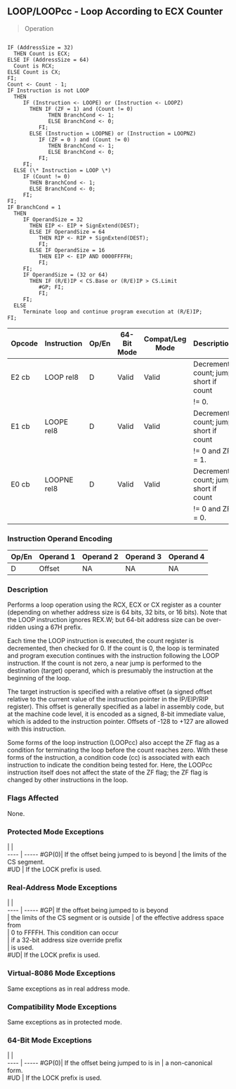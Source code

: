 ## LOOP/LOOPcc - Loop According to ECX Counter

> Operation
``` slim

IF (AddressSize = 32)
  THEN Count is ECX;
ELSE IF (AddressSize = 64)
  Count is RCX;
ELSE Count is CX;
FI;
Count <- Count - 1;
IF Instruction is not LOOP
  THEN
     IF (Instruction <- LOOPE) or (Instruction <- LOOPZ)
       THEN IF (ZF = 1) and (Count != 0)
             THEN BranchCond <- 1;
             ELSE BranchCond <- 0;
          FI;
       ELSE (Instruction = LOOPNE) or (Instruction = LOOPNZ)
          IF (ZF = 0 ) and (Count != 0)
             THEN BranchCond <- 1;
             ELSE BranchCond <- 0;
          FI;
     FI;
  ELSE (\* Instruction = LOOP \*)
     IF (Count != 0)
       THEN BranchCond <- 1;
       ELSE BranchCond <- 0;
     FI;
FI;
IF BranchCond = 1
  THEN
     IF OperandSize = 32
       THEN EIP <- EIP + SignExtend(DEST);
       ELSE IF OperandSize = 64
          THEN RIP <- RIP + SignExtend(DEST);
          FI;
       ELSE IF OperandSize = 16
          THEN EIP <- EIP AND 0000FFFFH;
          FI;
     FI;
     IF OperandSize = (32 or 64)
       THEN IF (R/E)IP < CS.Base or (R/E)IP > CS.Limit
          #GP; FI;
          FI;
     FI;
  ELSE
     Terminate loop and continue program execution at (R/E)IP;
FI;

```

 Opcode| Instruction| Op/En| 64-Bit Mode| Compat/Leg Mode| Description                         
 ---  | --- | --- | --- | --- | ---
 E2 cb | LOOP rel8  | D    | Valid      | Valid          | Decrement count; jump short if count
       |            |      |            |                | != 0.                                
 E1 cb | LOOPE rel8 | D    | Valid      | Valid          | Decrement count; jump short if count
       |            |      |            |                | != 0 and ZF = 1.                     
 E0 cb | LOOPNE rel8| D    | Valid      | Valid          | Decrement count; jump short if count
       |            |      |            |                | != 0 and ZF = 0.                     

### Instruction Operand Encoding
 Op/En| Operand 1| Operand 2| Operand 3| Operand 4
 ---  | --- | --- | --- | ---
 D    | Offset   | NA       | NA       | NA       

### Description
Performs a loop operation using the RCX, ECX or CX register as a counter (depending
on whether address size is 64 bits, 32 bits, or 16 bits). Note that the LOOP
instruction ignores REX.W; but 64-bit address size can be over-ridden using
a 67H prefix.

Each time the LOOP instruction is executed, the count register is decremented,
then checked for 0. If the count is 0, the loop is terminated and program execution
continues with the instruction following the LOOP instruction. If the count
is not zero, a near jump is performed to the destination (target) operand, which
is presumably the instruction at the beginning of the loop.

The target instruction is specified with a relative offset (a signed offset
relative to the current value of the instruction pointer in the IP/EIP/RIP register).
This offset is generally specified as a label in assembly code, but at the machine
code level, it is encoded as a signed, 8-bit immediate value, which is added
to the instruction pointer. Offsets of -128 to +127 are allowed with this instruction.

Some forms of the loop instruction (LOOPcc) also accept the ZF flag as a condition
for terminating the loop before the count reaches zero. With these forms of
the instruction, a condition code (cc) is associated with each instruction to
indicate the condition being tested for. Here, the LOOPcc instruction itself
does not affect the state of the ZF flag; the ZF flag is changed by other instructions
in the loop.



### Flags Affected
None.


### Protected Mode Exceptions
   | |  
---- | -----
 #GP(0)| If the offset being jumped to is beyond
       | the limits of the CS segment.          
 #UD   | If the LOCK prefix is used.            

### Real-Address Mode Exceptions
   | |  
---- | -----
 #GP| If the offset being jumped to is beyond   
    | the limits of the CS segment or is outside
    | of the effective address space from       
    | 0 to FFFFH. This condition can occur      
    | if a 32-bit address size override prefix  
    | is used.                                  
 #UD| If the LOCK prefix is used.               

### Virtual-8086 Mode Exceptions
Same exceptions as in real address mode.


### Compatibility Mode Exceptions
Same exceptions as in protected mode.


### 64-Bit Mode Exceptions
   | |  
---- | -----
 #GP(0)| If the offset being jumped to is in
       | a non-canonical form.              
 #UD   | If the LOCK prefix is used.        

